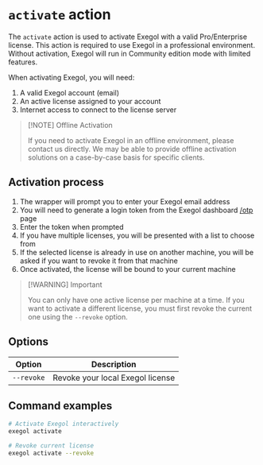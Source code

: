 # `activate` action <Badge type="pro"/> <Badge type="enterprise"/>

The `activate` action is used to activate Exegol with a valid Pro/Enterprise license. This action is required to use
Exegol in a professional environment. Without activation, Exegol will run in Community edition mode with limited
features.

When activating Exegol, you will need:

1. A valid Exegol account (email)
2. An active license assigned to your account
3. Internet access to connect to the license server

> [!NOTE] Offline Activation
>
> If you need to activate Exegol in an offline environment, please contact us directly. We may be able to provide
> offline activation solutions on a case-by-case basis for specific clients.

## Activation process

1. The wrapper will prompt you to enter your Exegol email address
2. You will need to generate a login token from the Exegol dashboard [/otp](https://dashboard.exegol.com/otp) page
3. Enter the token when prompted
4. If you have multiple licenses, you will be presented with a list to choose from
5. If the selected license is already in use on another machine, you will be asked if you want to revoke it from that
   machine
6. Once activated, the license will be bound to your current machine

> [!WARNING] Important
>
> You can only have one active license per machine at a time. If you want to activate a different license, you must
> first revoke the current one using the `--revoke` option.

## Options

| Option     | Description                      |
|------------|----------------------------------|
| `--revoke` | Revoke your local Exegol license |

## Command examples

```bash
# Activate Exegol interactively
exegol activate

# Revoke current license
exegol activate --revoke
```